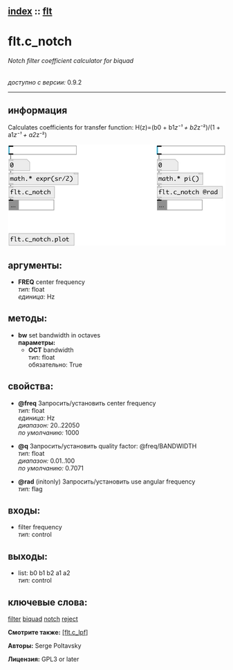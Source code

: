 [index](index.html) :: [flt](category_flt.html)
---

# flt.c_notch

###### Notch filter coefficient calculator for biquad

*доступно с версии:* 0.9.2

---


## информация
Calculates coefficients for transfer function: H(z)=(b0 + b1*z⁻¹ + b2*z⁻²)/(1 + a1*z⁻¹ + a2*z⁻²)


[![example](../examples/img/flt.c_notch.jpg)](../examples/pd/flt.c_notch.pd)



## аргументы:

* **FREQ**
center frequency<br>
_тип:_ float<br>
_единица:_ Hz<br>



## методы:

* **bw**
set bandwidth in octaves<br>
  __параметры:__
  - **OCT** bandwidth<br>
    тип: float <br>
    обязательно: True <br>




## свойства:

* **@freq** 
Запросить/установить center frequency<br>
_тип:_ float<br>
_единица:_ Hz<br>
_диапазон:_ 20..22050<br>
_по умолчанию:_ 1000<br>

* **@q** 
Запросить/установить quality factor: @freq/BANDWIDTH<br>
_тип:_ float<br>
_диапазон:_ 0.01..100<br>
_по умолчанию:_ 0.7071<br>

* **@rad** (initonly)
Запросить/установить use angular frequency<br>
_тип:_ flag<br>



## входы:

* filter frequency<br>
_тип:_ control



## выходы:

* list: b0 b1 b2 a1 a2<br>
_тип:_ control



## ключевые слова:

[filter](keywords/filter.html)
[biquad](keywords/biquad.html)
[notch](keywords/notch.html)
[reject](keywords/reject.html)



**Смотрите также:**
[\[flt.c_lpf\]](flt.c_lpf.html)




**Авторы:** Serge Poltavsky




**Лицензия:** GPL3 or later





